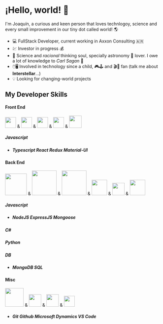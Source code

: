 # ¡Hello, world! :wave:

I'm Joaquín, a curious and keen person that loves technlogoy, science and every small improvement in our tiny dot called world! :earth_americas:

- :computer: FullStack Developer, current working in Axxon Consulting :argentina:
- :chart: Investor in progress 	:moneybag:
- :test_tube: Science and *racional* thinking soul, specially astronomy :satellite: lover. I owe a lot of knowledge to _Carl Sagan_	:telescope:
- :computer_mouse::desktop_computer: Involved in technology since a child, 	:video_game::joystick: and :clapper::movie_camera: fan (talk me about **Interstellar**...)
- :bulb: Looking for changing-world projects

## **My Developer Skills**
#### Front End
<img src="https://cdn.worldvectorlogo.com/logos/javascript-1.svg" width="35" /> & <img src="https://cdn.worldvectorlogo.com/logos/typescript.svg" width="35" /> & <img src="https://cdn.worldvectorlogo.com/logos/react-2.svg" width="35" /> & <img src="https://cdn.worldvectorlogo.com/logos/redux.svg" width="35" /> & <img src="https://cdn.worldvectorlogo.com/logos/material-ui-1.svg" width="40" /> 
##### **Javascript** 
- ##### **Typescript** **React** **Redux** **Material-UI**


#### Back End
<img src="https://cdn.worldvectorlogo.com/logos/node-js-logo.svg" width="70" /> & <img src="https://www.vectorlogo.zone/logos/expressjs/expressjs-ar21.svg" width="80" /> & <img src="https://cdn.worldvectorlogo.com/logos/mongodb.svg" width="80" /> & <img src="https://cdn.worldvectorlogo.com/logos/c--4.svg" width="50" /> & <img src="https://cdn.worldvectorlogo.com/logos/python-5.svg" width="40" /> & <img src="https://cdn.worldvectorlogo.com/logos/microsoft-sql-server.svg" width="50" />
##### **Javascript**
- ##### **NodeJS**  **ExpressJS** **Mongoose**
##### **C#**
##### **Python**
##### **DB**
- ##### **MongoDB** **SQL**

#### Misc
<img src="https://cdn.worldvectorlogo.com/logos/git.svg" width="60" /> & <img src="https://cdn.worldvectorlogo.com/logos/github-icon.svg" width="40" /> & <img src="https://cdn.worldvectorlogo.com/logos/microsoft-5.svg" width="40" /> & <img src="https://cdn.worldvectorlogo.com/logos/visual-studio-code-1.svg" width="35" />

- ##### **Git** **Github** **Microsoft Dynamics** **VS Code** 
